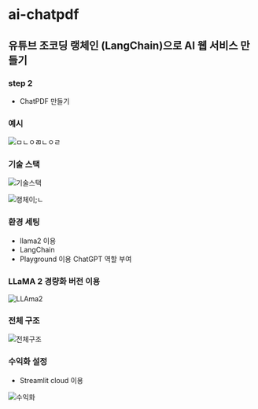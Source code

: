 # ai-chatpdf

## 유튜브 조코딩 랭체인 (LangChain)으로 AI 웹 서비스 만들기

### step 2
- ChatPDF 만들기

### 예시

![ㅁㄴㅇㄻㄴㅇㄹ](https://github.com/kgw08003/ai-chatpdf/assets/109195054/b5f7fab1-610e-4558-baac-f88a3420f84d)

### 기술 스택
![기술스택](https://github.com/kgw08003/ai-poet/assets/109195054/9d7ba0a7-ac6b-4ae1-bd17-fe4caabf9839)

![랭체이;ㄴ](https://github.com/kgw08003/ai-poet/assets/109195054/57b22f7f-64de-44e9-8dc4-41caac057768)

### 환경 세팅
- llama2 이용
- LangChain
- Playground 이용 ChatGPT 역할 부여

### LLaMA 2 경량화 버전 이용

![LLAma2](https://github.com/kgw08003/ai-poet-llama/assets/109195054/dc4b7831-1408-4396-bd19-e769624a62e7)

### 전체 구조
![전체구조](https://github.com/kgw08003/ai-chatpdf/assets/109195054/186c3e25-04c7-446b-b7d3-dae900f88509)

  
### 수익화 설정
 - Streamlit cloud 이용
   
![수익화](https://github.com/kgw08003/ai-poet/assets/109195054/a26bbc01-acef-4437-8b73-a57821db51c9)
